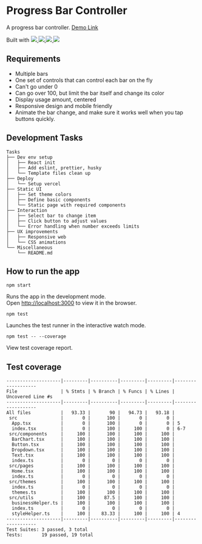 # Progress Bar Controller

A progress bar controller. [Demo Link](https://progress-bar-controller.vercel.app)

Built with
<a href="http://react.dev/" target="_blank">![](https://img.shields.io/badge/React-61DAFB?style=flat-square&logo=react&logoColor=black)
</a>
<a href="https://www.typescriptlang.org/" target="_blank">![](https://img.shields.io/badge/TypeScript-3178C6?style=flat-square&logo=typescript&logoColor=white)
</a>
<a href="https://styled-components.com/" target="_blank">![](https://img.shields.io/badge/styledcomponents-DB7093?style=flat-square&logo=styledcomponents&logoColor=white)
</a>
<a href="https://vercel.com/" target="_blank">![](https://img.shields.io/badge/Vercel-000000?style=flat-square&logo=vercel&logoColor=white)
</a>

## Requirements

- Multiple bars
- One set of controls that can control each bar on the fly
- Can't go under 0
- Can go over 100, but limit the bar itself and change its color
- Display usage amount, centered
- Responsive design and mobile friendly
- Animate the bar change, and make sure it works well when you tap buttons
quickly.

## Development Tasks
```
Tasks
├── Dev env setup
│   ├── React init
│   ├── Add eslint, prettier, husky
│   └── Template files clean up
├── Deploy
│   └── Setup vercel
├── Static UI
│   ├── Set theme colors
│   ├── Define basic components
│   └── Static page with required components
├── Interaction
│   ├── Select bar to change item
│   ├── Click button to adjust values
│   └── Error handling when number exceeds limits
├── UX improvements
│   ├── Responsive web
│   └── CSS animations
└── Miscellaneous
    └── README.md
```

## How to run the app

`npm start`

Runs the app in the development mode.\
Open [http://localhost:3000](http://localhost:3000) to view it in the browser.


`npm test`

Launches the test runner in the interactive watch mode.

`npm test -- --coverage`

View test coverage report.

## Test coverage
```
--------------------|---------|----------|---------|---------|-------------------
File                | % Stmts | % Branch | % Funcs | % Lines | Uncovered Line #s
--------------------|---------|----------|---------|---------|-------------------
All files           |   93.33 |       90 |   94.73 |   93.18 |                   
 src                |       0 |      100 |       0 |       0 |                   
  App.tsx           |       0 |      100 |       0 |       0 | 5                 
  index.tsx         |       0 |      100 |     100 |       0 | 6-7               
 src/components     |     100 |      100 |     100 |     100 |                   
  BarChart.tsx      |     100 |      100 |     100 |     100 |                   
  Button.tsx        |     100 |      100 |     100 |     100 |                   
  Dropdown.tsx      |     100 |      100 |     100 |     100 |                   
  Text.tsx          |     100 |      100 |     100 |     100 |                   
  index.ts          |       0 |        0 |       0 |       0 |                   
 src/pages          |     100 |      100 |     100 |     100 |                   
  Home.tsx          |     100 |      100 |     100 |     100 |                   
  index.ts          |       0 |        0 |       0 |       0 |                   
 src/themes         |     100 |      100 |     100 |     100 |                   
  index.ts          |       0 |        0 |       0 |       0 |                   
  themes.ts         |     100 |      100 |     100 |     100 |                   
 src/utils          |     100 |     87.5 |     100 |     100 |                   
  businessHelper.ts |     100 |      100 |     100 |     100 |                   
  index.ts          |       0 |        0 |       0 |       0 |                   
  styleHelper.ts    |     100 |    83.33 |     100 |     100 | 4                 
--------------------|---------|----------|---------|---------|-------------------
Test Suites: 3 passed, 3 total
Tests:       19 passed, 19 total
```
